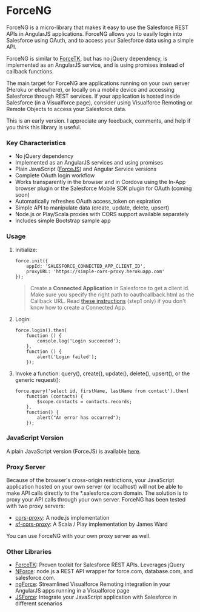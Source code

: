 # ForceNG

ForceNG is a micro-library that makes it easy to use the Salesforce REST APIs in AngularJS applications. 
ForceNG allows you to easily login into Salesforce using OAuth, and to access your Salesforce data using a simple 
API.

ForceNG is similar to [ForceTK](https://github.com/developerforce/Force.com-JavaScript-REST-Toolkit), but has no jQuery dependency, is implemented as an AngularJS service, and is using promises instead of callback functions. 

The main target for ForceNG are applications running on your own server (Heroku or elsewhere), or locally on a 
mobile device and accessing Salesforce through REST services. If your application is hosted inside Salesforce (in a 
Visualforce page), consider using Visualforce Remoting or Remote Objects to access your Salesforce data.  

This is an early version. I appreciate any feedback, comments, and help if you think this library is useful.
   
### Key Characteristics

- No jQuery dependency
- Implemented as an AngularJS services and using promises
- Plain JavaScript ([ForceJS]()) and Angular Service versions
- Complete OAuth login workflow
- Works transparently in the browser and in Cordova using the In-App browser plugin or the Salesforce Mobile SDK plugin for OAuth (coming soon)
- Automatically refreshes OAuth access_token on expiration
- Simple API to manipulate data (create, update, delete, upsert)   
- Node.js or Play/Scala proxies with CORS support available separately
- Includes simple Bootstrap sample app 


### Usage

1. Initialize:
    ```
    force.init({
        appId: 'SALESFORCE_CONNECTED_APP_CLIENT_ID',
        proxyURL: 'https://simple-cors-proxy.herokuapp.com'
    });
    ```

    > Create a **Connected Application** in Salesforce to get a client id. Make sure you specify the right path to oauthcallback.html as the Callback URL. Read [these instructions](http://ccoenraets.github.io/salesforce-developer-workshop/Using-the-Salesforce1-Platform-APIs.html) (step1 only) if you don't know how to create a Connected App.
    
2. Login:
    ```
    force.login().then(
        function () {
            console.log('Login succeeded');
        },
        function () {
            alert('Login failed');
        });
    ```

3. Invoke a function: query(), create(), update(), delete(), upsert(), or the generic request():
    ```
    force.query('select id, firstName, lastName from contact').then(
        function (contacts) {
            $scope.contacts = contacts.records;
        },
        function() {
            alert("An error has occurred");
        });
    ```

### JavaScript Version

A plain JavaScript version (ForceJS) is available [here](https://github.com/ccoenraets/forcejs).

### Proxy Server

Because of the browser's cross-origin restrictions, your JavaScript application hosted on your own server (or localhost) will not be able to make API calls directly to the *.salesforce.com domain. The solution is to proxy your API calls through your own server. ForceNG has been tested with two proxy servers:
- [cors-proxy](https://github.com/ccoenraets/cors-proxy): A node.js implementation
- [sf-cors-proxy](https://github.com/jamesward/sf-cors-proxy): A Scala / Play implementation by James Ward

You can use ForceNG with your own proxy server as well.

### Other Libraries

- [ForceTK](https://github.com/developerforce/Force.com-JavaScript-REST-Toolkit): Proven toolkit for Salesforce REST APIs. Leverages jQuery
- [NForce](https://github.com/kevinohara80/nforce): node.js a REST API wrapper for force.com, database.com, and salesforce.com.
- [ngForce](https://github.com/noeticpenguin/ngForce): Streamlined Visualforce Remoting integration in your AngularJS apps running in a Visualforce page  
- [JSForce](http://jsforce.github.io/): Integrate your JavaScript application with Salesforce in different scenarios
